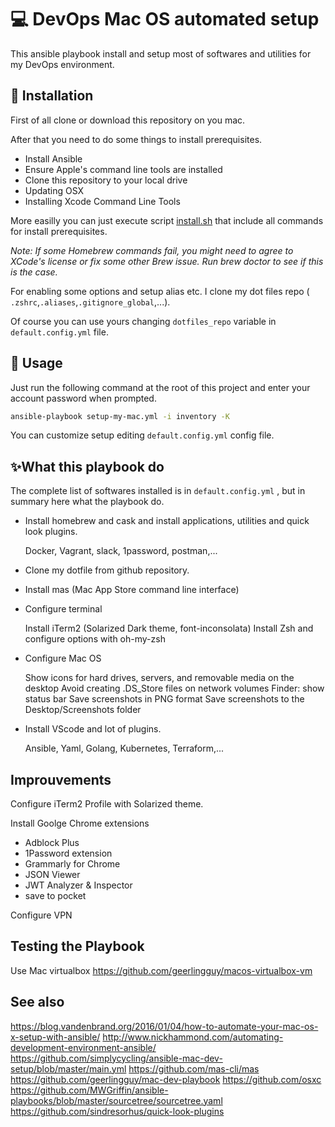 # 💻 DevOps Mac OS automated setup 

This ansible playbook install and setup most of softwares and utilities for my DevOps environment.

## 🚥 Installation 

First of all  clone or download this repository on you mac.

After that you need to do some things to install prerequisites.

- Install Ansible
- Ensure Apple's command line tools are installed
- Clone this repository to your local drive
- Updating OSX
- Installing Xcode Command Line Tools

More easilly you can just execute script [install.sh](install.sh) that include all commands for install prerequisites.

_Note: If some Homebrew commands fail, you might need to agree to XCode's license or fix some other Brew issue. Run brew doctor to see if this is the case._

For enabling some options and setup alias etc. I clone my dot files repo ( `.zshrc`,`.aliases`,`.gitignore_global`,...).

Of course you can use yours changing `dotfiles_repo` variable in `default.config.yml` file.

## 🚀 Usage

Just run the following command at the root of this project and enter your account password when prompted.

```sh
ansible-playbook setup-my-mac.yml -i inventory -K
```

You can customize setup editing `default.config.yml` config file.


## ✨What this playbook do

The complete list of softwares installed is in `default.config.yml` , but in summary here what the playbook do.

- Install homebrew and cask and install applications, utilities and quick look plugins. 

    Docker, Vagrant, slack, 1password, postman,...

- Clone my dotfile from github repository.

- Install mas (Mac App Store command line interface)

- Configure terminal

    Install iTerm2 (Solarized Dark theme, font-inconsolata)
    Install Zsh and configure options with oh-my-zsh

- Configure Mac OS 

    Show icons for hard drives, servers, and removable media on the desktop
    Avoid creating .DS_Store files on network volumes
    Finder: show status bar
    Save screenshots in PNG format
    Save screenshots to the Desktop/Screenshots folder

- Install VScode and lot of plugins.

    Ansible, Yaml, Golang, Kubernetes, Terraform,...

## Improuvements

Configure iTerm2 Profile with Solarized theme.

Install Goolge Chrome extensions

- Adblock Plus
- 1Password extension
- Grammarly for Chrome
- JSON Viewer
- JWT Analyzer & Inspector
- save to pocket

Configure VPN

## Testing the Playbook

Use Mac virtualbox https://github.com/geerlingguy/macos-virtualbox-vm

## See also

https://blog.vandenbrand.org/2016/01/04/how-to-automate-your-mac-os-x-setup-with-ansible/
http://www.nickhammond.com/automating-development-environment-ansible/
https://github.com/simplycycling/ansible-mac-dev-setup/blob/master/main.yml
https://github.com/mas-cli/mas
https://github.com/geerlingguy/mac-dev-playbook
https://github.com/osxc
https://github.com/MWGriffin/ansible-playbooks/blob/master/sourcetree/sourcetree.yaml   
https://github.com/sindresorhus/quick-look-plugins